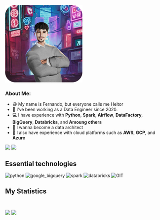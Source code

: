 <img alt="heitordeep" height="250" src="avatar.png">

### About Me:
- 😃 My name is Fernando, but everyone calls me Heitor
- 🏦 I've been working as a Data Engineer since 2020.
- 💻 I have experience with **Python**, **Spark**, **Airflow**, **DataFactory**, **BigQuery**, **Databricks**, and **Amoung others**
- 🔭 I wanna become a data architect
- 🔧 I also have experience with cloud platforms such as **AWS**, **GCP**, and **Azure**

<p align="left">
    <a href = "heitor.aguia@gmail.com"><img src="https://img.shields.io/badge/-Gmail-%23EA4335?style=for-the-badge&logo=gmail&logoColor=white" target="_blank"></a>
    <a href="https://www.linkedin.com/in/fernando-heitor/" target="_blank"><img src="https://img.shields.io/badge/-LinkedIn-%230077B5?style=for-the-badge&logo=linkedin&logoColor=white" target="_blank"></a>
</p>

## Essential technologies
<p align="left">
      <img src="https://www.vectorlogo.zone/logos/python/python-icon.svg" alt="python" width="55" height="55"/>
      <img src="https://www.vectorlogo.zone/logos/google_bigquery/google_bigquery-ar21.svg" alt="google_bigquery" height="55"/>
      <img src="https://www.vectorlogo.zone/logos/apache_spark/apache_spark-ar21.svg", alt="spark" height="55">
      <img src="https://www.vectorlogo.zone/logos/databricks/databricks-ar21.svg", alt="databricks" height="55">
      <img src="https://www.vectorlogo.zone/logos/git-scm/git-scm-icon.svg" alt="GIT" width="55" height="55"/> 
</p>

## My Statistics

<br/>
<p align="left">
  <img width="49.5%" src="https://github-readme-stats.vercel.app/api?username=heitordeep&show_icons=true&theme=gruvbox&hide_border=true" />
    <img width="49.5%" src="https://github-readme-streak-stats.herokuapp.com/?user=heitordeep&theme=gruvbox&hide_border=true" />
  </a>
</p>
<br>
